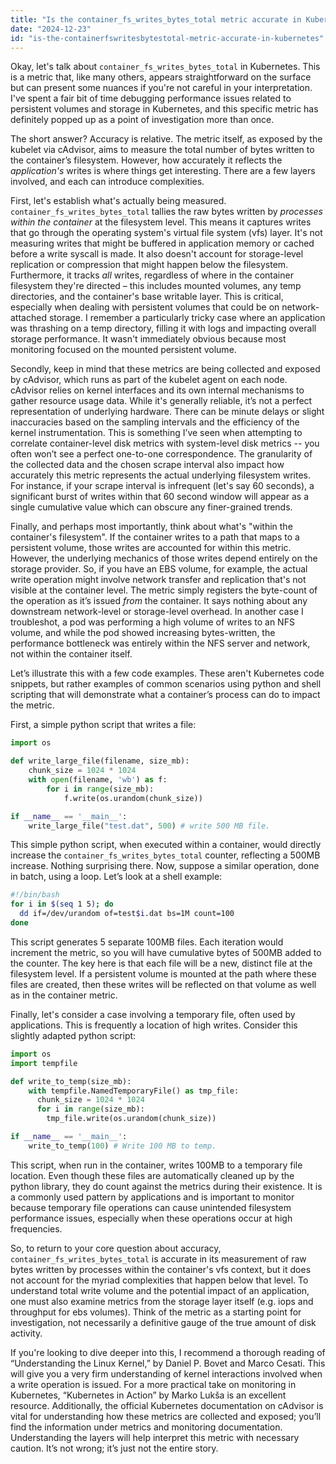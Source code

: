 ```yaml
---
title: "Is the container_fs_writes_bytes_total metric accurate in Kubernetes?"
date: "2024-12-23"
id: "is-the-containerfswritesbytestotal-metric-accurate-in-kubernetes"
---
```


Okay, let's talk about `container_fs_writes_bytes_total` in Kubernetes. This is a metric that, like many others, appears straightforward on the surface but can present some nuances if you're not careful in your interpretation. I've spent a fair bit of time debugging performance issues related to persistent volumes and storage in Kubernetes, and this specific metric has definitely popped up as a point of investigation more than once.

The short answer? Accuracy is relative. The metric itself, as exposed by the kubelet via cAdvisor, aims to measure the total number of bytes written to the container’s filesystem. However, how accurately it reflects the *application's* writes is where things get interesting. There are a few layers involved, and each can introduce complexities.

First, let's establish what's actually being measured. `container_fs_writes_bytes_total` tallies the raw bytes written by *processes within the container* at the filesystem level. This means it captures writes that go through the operating system's virtual file system (vfs) layer. It's not measuring writes that might be buffered in application memory or cached before a write syscall is made. It also doesn't account for storage-level replication or compression that might happen below the filesystem. Furthermore, it tracks *all* writes, regardless of where in the container filesystem they're directed – this includes mounted volumes, any temp directories, and the container's base writable layer. This is critical, especially when dealing with persistent volumes that could be on network-attached storage. I remember a particularly tricky case where an application was thrashing on a temp directory, filling it with logs and impacting overall storage performance. It wasn't immediately obvious because most monitoring focused on the mounted persistent volume.

Secondly, keep in mind that these metrics are being collected and exposed by cAdvisor, which runs as part of the kubelet agent on each node. cAdvisor relies on kernel interfaces and its own internal mechanisms to gather resource usage data. While it's generally reliable, it’s not a perfect representation of underlying hardware. There can be minute delays or slight inaccuracies based on the sampling intervals and the efficiency of the kernel instrumentation. This is something I’ve seen when attempting to correlate container-level disk metrics with system-level disk metrics -- you often won’t see a perfect one-to-one correspondence. The granularity of the collected data and the chosen scrape interval also impact how accurately this metric represents the actual underlying filesystem writes. For instance, if your scrape interval is infrequent (let's say 60 seconds), a significant burst of writes within that 60 second window will appear as a single cumulative value which can obscure any finer-grained trends.

Finally, and perhaps most importantly, think about what's "within the container's filesystem". If the container writes to a path that maps to a persistent volume, those writes are accounted for within this metric. However, the underlying mechanics of those writes depend entirely on the storage provider. So, if you have an EBS volume, for example, the actual write operation might involve network transfer and replication that's not visible at the container level. The metric simply registers the byte-count of the operation as it’s issued *from* the container. It says nothing about any downstream network-level or storage-level overhead. In another case I troubleshot, a pod was performing a high volume of writes to an NFS volume, and while the pod showed increasing bytes-written, the performance bottleneck was entirely within the NFS server and network, not within the container itself.

Let’s illustrate this with a few code examples. These aren't Kubernetes code snippets, but rather examples of common scenarios using python and shell scripting that will demonstrate what a container’s process can do to impact the metric.

First, a simple python script that writes a file:

```python
import os

def write_large_file(filename, size_mb):
    chunk_size = 1024 * 1024
    with open(filename, 'wb') as f:
        for i in range(size_mb):
            f.write(os.urandom(chunk_size))

if __name__ == '__main__':
    write_large_file("test.dat", 500) # write 500 MB file.
```

This simple python script, when executed within a container, would directly increase the `container_fs_writes_bytes_total` counter, reflecting a 500MB increase. Nothing surprising there. Now, suppose a similar operation, done in batch, using a loop. Let’s look at a shell example:

```bash
#!/bin/bash
for i in $(seq 1 5); do
  dd if=/dev/urandom of=test$i.dat bs=1M count=100
done
```

This script generates 5 separate 100MB files. Each iteration would increment the metric, so you will have cumulative bytes of 500MB added to the counter. The key here is that each file will be a new, distinct file at the filesystem level. If a persistent volume is mounted at the path where these files are created, then these writes will be reflected on that volume as well as in the container metric.

Finally, let's consider a case involving a temporary file, often used by applications. This is frequently a location of high writes. Consider this slightly adapted python script:

```python
import os
import tempfile

def write_to_temp(size_mb):
    with tempfile.NamedTemporaryFile() as tmp_file:
      chunk_size = 1024 * 1024
      for i in range(size_mb):
        tmp_file.write(os.urandom(chunk_size))

if __name__ == '__main__':
    write_to_temp(100) # Write 100 MB to temp.

```

This script, when run in the container, writes 100MB to a temporary file location. Even though these files are automatically cleaned up by the python library, they do count against the metrics during their existence. It is a commonly used pattern by applications and is important to monitor because temporary file operations can cause unintended filesystem performance issues, especially when these operations occur at high frequencies.

So, to return to your core question about accuracy, `container_fs_writes_bytes_total` is accurate in its measurement of raw bytes written by processes within the container's vfs context, but it does not account for the myriad complexities that happen below that level. To understand total write volume and the potential impact of an application, one must also examine metrics from the storage layer itself (e.g. iops and throughput for ebs volumes). Think of the metric as a starting point for investigation, not necessarily a definitive gauge of the true amount of disk activity.

If you're looking to dive deeper into this, I recommend a thorough reading of “Understanding the Linux Kernel,” by Daniel P. Bovet and Marco Cesati. This will give you a very firm understanding of kernel interactions involved when a write operation is issued. For a more practical take on monitoring in Kubernetes, “Kubernetes in Action” by Marko Lukša is an excellent resource. Additionally, the official Kubernetes documentation on cAdvisor is vital for understanding how these metrics are collected and exposed; you’ll find the information under metrics and monitoring documentation. Understanding the layers will help interpret this metric with necessary caution. It’s not wrong; it’s just not the entire story.
